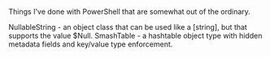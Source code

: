 Things I've done with PowerShell that are somewhat out of the ordinary.

NullableString - an object class that can be used like a [string], but that supports the value $Null.
SmashTable - a hashtable object type with hidden metadata fields and key/value type enforcement.
